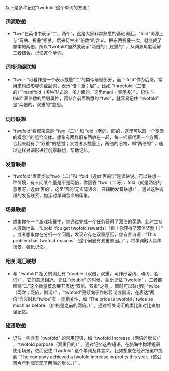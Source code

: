 以下是多种记忆“twofold”这个单词的方法：

### 词源联想
 - “two”在英语中表示“二、两个”，这是大家非常熟悉的基础词汇。“fold”词源上与“弯曲、折叠”相关，后来衍生出“倍数”的含义。把东西折叠一次，就变成了原本的两倍，所以“twofold”自然就表示“两倍的；双重的” ，从词源角度理解二者结合，记忆这个单词。

### 词根词缀联想
 - “two - ”可看作是一个表示数量“二”的类似前缀部分，而 “-fold”作为后缀，常用来构成形容词或副词，表示“倍；重；层” 。比如 “threefold（三倍的）”“manifold（多种形式的，多方面的，这里mani - 表示多）” 。记住 “-fold” 表倍数的后缀属性，再结合前面熟悉的 “two”，就容易记住 “twofold” 是“两倍的，双重的”意思。

### 词形联想
 - “twofold”看起来像是 “two（二）” 和 “old（老的，旧的，这里可以取一个宽泛的概念）”的组合变体。想象有两样旧东西放在一起，每一样都代表一个方面，合起来就有了“双重”的感觉；又或者从数量上，两倍的旧物，即“两倍的” ，通过这样对词形进行创意联想，帮助记忆。

### 发音联想
 - “twofold”发音类似“two（二）”和 “fold（近似‘否的’）”连读快说。可以联想一种情境，有人问某个量是不是两倍，你回答 “two（二呀），fold（就是两倍的意思呀，近似‘否的’，这里‘否的’无实际语义，只辅助发音联想）” 。通过这种有趣的发音联系，加深对单词含义的印象。

### 场景联想
 - 想象你在一个游戏场景中，你通过完成一个任务获得了双倍的奖励，此时主持人激动地说：“Look! You get twofold rewards!（看！你获得了双倍奖励！）” 。或者想象你在分析一个问题，发现它存在双重原因，你自言自语：“This problem has twofold reasons.（这个问题有双重原因。）” ，将单词融入具体场景，强化记忆。

### 相关词汇联想
 - 与 “twofold” 相关的词汇有 “double（双倍，双重，可作形容词、动词、名词）” ，它们意思相近。记住 “double” 的时候，类比记忆 “twofold” ，二者都围绕“二”这个数量概念展开表达“双倍、双重”之意 。同时可以联想到 “twice（两次；两倍，副词）” ，“twofold”更倾向于作形容词或副词，在表达“两倍”含义时和“twice”有一定相关性，如 “The price is twofold / twice as much as before.（价格是之前的两倍。）” ，通过相关词汇的类比和对比来加强记忆。

### 短语联想
 - 记住一些含有 “twofold” 的常用短语，如 “twofold increase（两倍的增长）” ，“twofold purpose（双重目的）” 。通过记忆这些短语，在脑海中构建短语使用场景，进而记住 “twofold” 这个单词及其含义，比如想象在经济报道中提到 “The company achieved a twofold increase in profits this year.（该公司今年利润实现了两倍的增长。）”  。 